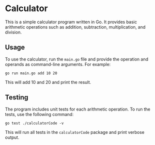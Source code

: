 # Calculator

This is a simple calculator program written in Go. It provides basic arithmetic operations such as addition, subtraction, multiplication, and division.

## Usage

To use the calculator, run the `main.go` file and provide the operation and operands as command-line arguments. For example:

    go run main.go add 10 20

This will add 10 and 20 and print the result.

## Testing

The program includes unit tests for each arithmetic operation. To run the tests, use the following command:

    go test ./calculatorCode -v

This will run all tests in the `calculatorCode` package and print verbose output.
